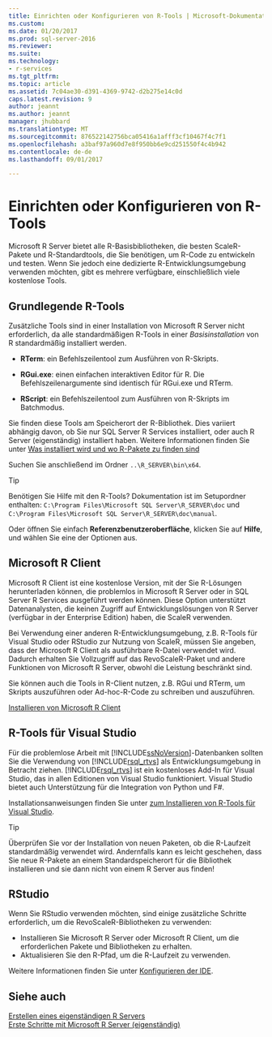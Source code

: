 ```yaml
---
title: Einrichten oder Konfigurieren von R-Tools | Microsoft-Dokumentation
ms.custom: 
ms.date: 01/20/2017
ms.prod: sql-server-2016
ms.reviewer: 
ms.suite: 
ms.technology:
- r-services
ms.tgt_pltfrm: 
ms.topic: article
ms.assetid: 7c04ae30-d391-4369-9742-d2b275e14c0d
caps.latest.revision: 9
author: jeannt
ms.author: jeannt
manager: jhubbard
ms.translationtype: MT
ms.sourcegitcommit: 876522142756bca05416a1afff3cf10467f4c7f1
ms.openlocfilehash: a3baf97a960d7e8f950bb6e9cd251550f4c4b942
ms.contentlocale: de-de
ms.lasthandoff: 09/01/2017

---
```

# <a name="setup-or-configure-r-tools"></a>Einrichten oder Konfigurieren von R-Tools
  Microsoft R Server bietet alle R-Basisbibliotheken, die besten ScaleR-Pakete und R-Standardtools, die Sie benötigen, um R-Code zu entwickeln und testen. Wenn Sie jedoch eine dedizierte R-Entwicklungsumgebung verwenden möchten, gibt es mehrere verfügbare, einschließlich viele kostenlose Tools.  
  
## <a name="basic-r-tools"></a>Grundlegende R-Tools  
 Zusätzliche Tools sind in einer Installation von Microsoft R Server nicht erforderlich, da alle standardmäßigen R-Tools in einer *Basisinstallation* von R standardmäßig installiert werden.

-   **RTerm**: ein Befehlszeilentool zum Ausführen von R-Skripts. 
  
-   **RGui.exe**: einen einfachen interaktiven Editor für R. Die Befehlszeilenargumente sind identisch für RGui.exe und RTerm. 
  
-   **RScript**: ein Befehlszeilentool zum Ausführen von R-Skripts im Batchmodus.  

Sie finden diese Tools am Speicherort der R-Bibliothek. Dies variiert abhängig davon, ob Sie nur SQL Server R Services installiert, oder auch R Server (eigenständig) installiert haben. Weitere Informationen finden Sie unter [Was installiert wird und wo R-Pakete zu finden sind](https://msdn.microsoft.com/library/mt695941(sql.130).aspx#Anchor_1)

Suchen Sie anschließend im Ordner `..\R_SERVER\bin\x64`.  

> [!TIP]  
>  Benötigen Sie Hilfe mit den R-Tools? Dokumentation ist im Setupordner enthalten: `C:\Program Files\Microsoft SQL Server\R_SERVER\doc` und `C:\Program Files\Microsoft SQL Server\R_SERVER\doc\manual`.  
>   
>  Oder öffnen Sie einfach **Referenzbenutzeroberfläche**, klicken Sie auf **Hilfe**, und wählen Sie eine der Optionen aus.  

## <a name="microsoft-r-client"></a>Microsoft R Client

Microsoft R Client ist eine kostenlose Version, mit der Sie R-Lösungen herunterladen können, die problemlos in Microsoft R Server oder in SQL Server R Services ausgeführt werden können. Diese Option unterstützt Datenanalysten, die keinen Zugriff auf Entwicklungslösungen von R Server (verfügbar in der Enterprise Edition) haben, die ScaleR verwenden. 

Bei Verwendung einer anderen R-Entwicklungsumgebung, z.B. R-Tools für Visual Studio oder RStudio zur Nutzung von ScaleR, müssen Sie angeben, dass der Microsoft R Client als ausführbare R-Datei verwendet wird. Dadurch erhalten Sie Vollzugriff auf das RevoScaleR-Paket und andere Funktionen von Microsoft R Server, obwohl die Leistung beschränkt sind.

Sie können auch die Tools in R-Client nutzen, z.B. RGui und RTerm, um Skripts auszuführen oder Ad-hoc-R-Code zu schreiben und auszuführen.

[Installieren von Microsoft R Client](https://msdn.microsoft.com/microsoft-r/r-client-install)
  
##  <a name="bkmk_RTools"></a> R-Tools für Visual Studio  

 Für die problemlose Arbeit mit [!INCLUDE[ssNoVersion](../../includes/ssnoversion-md.md)]-Datenbanken sollten Sie die Verwendung von [!INCLUDE[rsql_rtvs](../../includes/rsql-rtvs-md.md)] als Entwicklungsumgebung in Betracht ziehen. [!INCLUDE[rsql_rtvs](../../includes/rsql-rtvs-md.md)] ist ein kostenloses Add-In für Visual Studio, das in allen Editionen von Visual Studio funktioniert. Visual Studio bietet auch Unterstützung für die Integration von Python und F#.  

 Installationsanweisungen finden Sie unter [zum Installieren von R-Tools für Visual Studio](https://docs.microsoft.com/visualstudio/rtvs/installation).

> [!TIP]
> Überprüfen Sie vor der Installation von neuen Paketen, ob die R-Laufzeit standardmäßig verwendet wird. Andernfalls kann es leicht geschehen, dass Sie neue R-Pakete an einem Standardspeicherort für die Bibliothek installieren und sie dann nicht von einem R Server aus finden!


## <a name="rstudio"></a>RStudio

Wenn Sie RStudio verwenden möchten, sind einige zusätzliche Schritte erforderlich, um die RevoScaleR-Bibliotheken zu verwenden:
- Installieren Sie Microsoft R Server oder Microsoft R Client, um die erforderlichen Pakete und Bibliotheken zu erhalten.
- Aktualisieren Sie den R-Pfad, um die R-Laufzeit zu verwenden.

Weitere Informationen finden Sie unter [Konfigurieren der IDE](https://msdn.microsoft.com/microsoft-r/r-client-get-started#step-2-configure-your-ide).


## <a name="see-also"></a>Siehe auch  
 [Erstellen eines eigenständigen R Servers](../../advanced-analytics/r-services/create-a-standalone-r-server.md)   
 [Erste Schritte mit Microsoft R Server &#40;eigenständig&#41;](../../advanced-analytics/r-services/getting-started-with-microsoft-r-server-standalone.md)  
  
  

